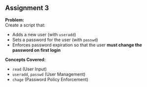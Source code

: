 ## Assignment 3

**Problem:**  
Create a script that:

- Adds a new user (with `useradd`)
- Sets a password for the user (with `passwd`)
- Enforces password expiration so that the user **must change the password on first login**

**Concepts Covered:**

- `read` (User Input)
- `useradd`, `passwd` (User Management)
- `chage` (Password Policy Enforcement)
